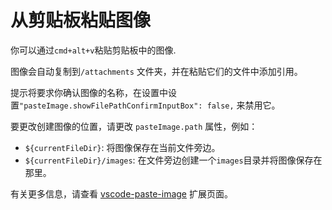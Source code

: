 # 从剪贴板粘贴图像

你可以通过`cmd+alt+v`粘贴剪贴板中的图像.

图像会自动复制到`/attachments` 文件夹，并在粘贴它们的文件中添加引用。

提示将要求你确认图像的名称，在设置中设置`"pasteImage.showFilePathConfirmInputBox": false,` 来禁用它。

要更改创建图像的位置，请更改 `pasteImage.path` 属性，例如：

- `${currentFileDir}`: 将图像保存在当前文件旁边。
- `${currentFileDir}/images`: 在文件旁边创建一个`images`目录并将图像保存在那里。

有关更多信息，请查看 [vscode-paste-image](https://github.com/mushanshitiancai/vscode-paste-image) 扩展页面。
